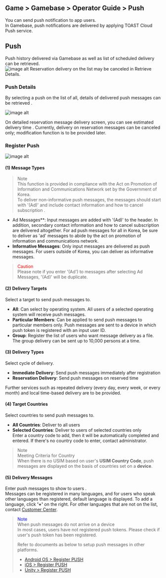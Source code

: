 ## Game > Gamebase > Operator Guide > Push

You can send push notification to app users. <br/>
In Gamebase, push notifications are delivered by applying TOAST Cloud Push service.<br/>

## Push
Push history delivered via Gamebase as well as list of scheduled delivery can be retrieved. <br />
![image alt](http://static.toastoven.net/prod_gamebase/Operators_Guide/Console_Push1_1.1.png)
Reservation delivery on the list may be canceled in Retrieve Details. <br />

### Push Details 

By selecting a push on the list of all, details of delivered push messages can be retrieved .<br />

![image alt](http://static.toastoven.net/prod_gamebase/Operators_Guide/Console_Push2_1.1.png)

On detailed reservation message delivery screen, you can see estimated delivery time . Currently, delivery on reservation messages can be canceled only; modification function is to be provided later.<br />

### Register Push
![image alt](http://static.toastoven.net/prod_gamebase/Operators_Guide/Console_Push3_1.1.png)

#### (1) Message Types
> Note <br/>
> This function is provided in compliance with the Act on Promotion of Information and Communications Network set by the Government of Korea. <br/>To deliver non-informative push messages, the messages should start with '(Ad)' and include contact information and how to cancel subscription .<br/>

- Ad Messages**: Input messages are added with '(Ad)' to the header. In addition, secondary contact information and how to cancel subscription are delivered altogether. For ad push messages for all in Korea, be sure to deliver as 'ad' messages to abide by the act on promotion of information and communications network. 
- **Informative Messages**: Only input messages are delivered as push messages. For users outside of Korea, you can deliver as informative messages.

> <font color="red">Caution</font><br/>
> Please note if you enter '(Ad') to messages after selecting Ad Messages, '(Ad)' will be duplicate. <br/>

#### (2) Delivery Targets  
Select a target to send push messages to. <br/>

- **All**: Can select by operating system. All users of a selected operating system will receive push messages. 
- **Particular Members**: Can be applied to send push messages to particular members only.  Push messages are sent to a device in which push token is registered with an input user ID.  
- **Group**: Register the list of users who want message delivery as a file. The group delivery can be sent up to 10,000 persons at a time. 

#### (3) Delivery Types
Select cycle of delivery.<br/>

- **Immediate  Delivery**: Send push messages immediately after registration 
- **Reservation Delivery**: Send push messages on reserved time

Further services such as repeated delivery (every day, every week, or every month) and local time-based delivery are to be provided. 

#### (4) Target Countries 
Select countries to send push messages to.<br/>

- **All Countries**: Deliver to all users 
- **Selected Countries**: Deliver to users of selected countries only  <br/>
  Enter a country code to add, then it will be automatically completed and entered. If there's no country code to enter, contact administrator.

> Note <br/>
> Meeting Criteria for Country <br/>
> When there is no USIM based on user's **USIM Country Code**, push messages are displayed on the basis of countries set on a **device**.<br />

#### (5) Delivery Messages 
Enter push messages to show to users .<br />
Messages can be registered in many languages, and for users who speak other languages than registered, default language is displayed. To add a language, click **'+'**  on the right. For other languages that are not on the list, contact [Customer Center](https://cloud.toast.com/support/faq).<br />

> <font color="blue">Note </font><br/>
> When push messages do not arrive on a device<br/>
> In most cases, users have not registered push tokens. Please check if user's push token has been registered. <br/>
>
> Refer to documents as below to setup push messages in other platforms.
>
> - [Android OS > Register PUSH](./aos-push/#2-register-push) <br />
> - [iOS > Register PUSH](./ios-push/#2-register-push) <br />
>  - [Unity > Register PUSH](./unity-push/#2-register-push) <br />
